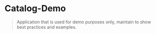 Catalog-Demo
============
>Application that is used for demo purposes only, maintain to show best practices and examples.
